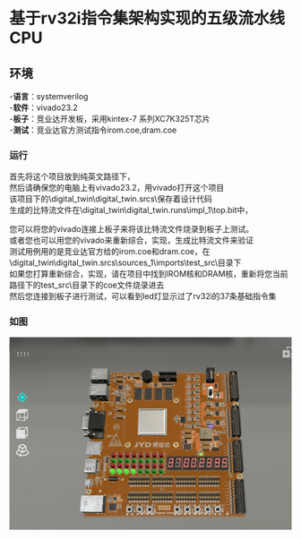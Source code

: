 基于rv32i指令集架构实现的五级流水线CPU
==========

环境
--------
-**语言**：systemverilog  
-**软件**：vivado23.2  
-**板子**：竞业达开发板，采用kintex-7 系列XC7K325T芯片  
-**测试**：竞业达官方测试指令irom.coe,dram.coe  

### 运行
首先将这个项目放到纯英文路径下，   
然后请确保您的电脑上有vivado23.2，用vivado打开这个项目  
该项目下的\digital_twin\digital_twin.srcs\保存着设计代码  
生成的比特流文件在\digital_twin\digital_twin.runs\impl_1\top.bit中，  

您可以将您的vivado连接上板子来将该比特流文件烧录到板子上测试。  
或者您也可以用您的vivado来重新综合，实现，生成比特流文件来验证  
测试用例用的是竞业达官方给的irom.coe和dram.coe，在\digital_twin\digital_twin.srcs\sources_1\imports\test_src\目录下  
如果您打算重新综合，实现，请在项目中找到IROM核和DRAM核，重新将您当前路径下的test_src\目录下的coe文件烧录进去  
然后您连接到板子进行测试，可以看到led灯显示过了rv32i的37条基础指令集  

### 如图

![如图](1.jpg)

